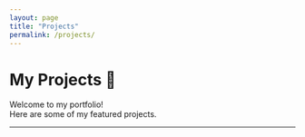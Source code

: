 ```yaml
---
layout: page
title: "Projects"
permalink: /projects/
---
```


# My Projects 🚀
Welcome to my portfolio!  
Here are some of my featured projects.

---

